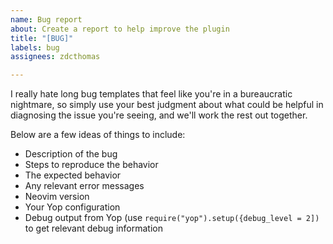 ```yaml
---
name: Bug report
about: Create a report to help improve the plugin
title: "[BUG]"
labels: bug
assignees: zdcthomas

---
```


I really hate long bug templates that feel like you're in a bureaucratic nightmare, so simply use your best judgment about what could be helpful in diagnosing the issue you're seeing, and we'll work the rest out together.

Below are a few ideas of things to include:
- Description of the bug
- Steps to reproduce the behavior
- The expected behavior
- Any relevant error messages
- Neovim version
- Your Yop configuration
- Debug output from Yop (use `require("yop").setup({debug_level = 2])` to get relevant debug information
